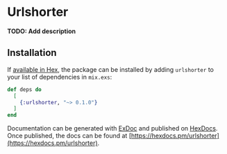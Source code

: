 # Urlshorter

**TODO: Add description**

## Installation

If [available in Hex](https://hex.pm/docs/publish), the package can be installed
by adding `urlshorter` to your list of dependencies in `mix.exs`:

```elixir
def deps do
  [
    {:urlshorter, "~> 0.1.0"}
  ]
end
```

Documentation can be generated with [ExDoc](https://github.com/elixir-lang/ex_doc)
and published on [HexDocs](https://hexdocs.pm). Once published, the docs can
be found at [https://hexdocs.pm/urlshorter](https://hexdocs.pm/urlshorter).

